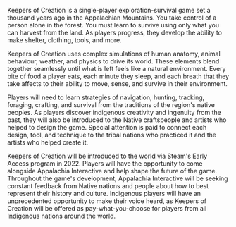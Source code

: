 Keepers of Creation is a single-player exploration-survival game set a thousand years ago in the Appalachian Mountains.  You take control of a person alone in the forest.  You must learn to survive using only what you can harvest from the land.  As players progress, they develop the ability to make shelter, clothing, tools, and more.

Keepers of Creation uses complex simulations of human anatomy, animal behaviour, weather, and physics to drive its world.  These elements blend together seamlessly until what is left feels like a natural environment.  Every bite of food a player eats, each minute they sleep, and each breath that they take affects to their ability to move, sense, and survive in their environment.

Players will need to learn strategies of navigation, hunting, tracking, foraging, crafting, and survival from the traditions of the region's native peoples.  As players discover indigenous creativity and ingenuity from the past, they will also be introduced to the Native craftspeople and artists who helped to design the game.  Special attention is paid to connect each design, tool, and technique to the tribal nations who practiced it and the artists who helped create it.

Keepers of Creation will be introduced to the world via Steam's Early Access program in 2022.  Players will have the opportunity to come alongside Appalachia Interactive and help shape the future of the game.  Throughout the game's development, Appalachia Interactive will be seeking constant feedback from Native nations and people about how to best represent their history and culture.  Indigenous players will have an unprecedented opportunity to make their voice heard, as Keepers of Creation will be offered as pay-what-you-choose for players from all Indigenous nations around the world.